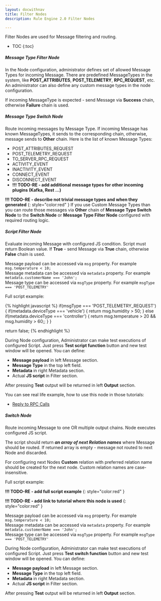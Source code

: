 ```yaml
---
layout: docwithnav
title: Filter Nodes
description: Rule Engine 2.0 Filter Nodes

---
```


Filter Nodes are used for Message filtering and routing.

* TOC
{:toc}

##### Message Type Filter Node
In the Node configuration, administrator defines set of allowed Message Types for incoming Message. 
There are predefined MessageTypes in the system, like **POST_ATTRIBUTES**, **POST_TELEMETRY**, **RPC_REQUEST**, etc.
An administrator can also define any custom message types in the node configuration.

If incoming MessageType is expected - send Message via **Success** chain, otherwise **Failure** chain is used.

##### Message Type Switch Node
Route incoming messages by Message Type. If incoming Message has known MessageTypes, it sends to the corresponding chain, 
otherwise, message sends to **Other** chain.
Here is the list of known Message Types:

- POST_ATTRIBUTES_REQUEST
- POST_TELEMETRY_REQUEST
- TO_SERVER_RPC_REQUEST
- ACTIVITY_EVENT
- INACTIVITY_EVENT
- CONNECT_EVENT
- DISCONNECT_EVENT
- **!!! TODO-RE - add additional message types for other incoming plugins (Kafka, Rest ...)** 

**!!! TODO-RE - describe not trivial message types and when they generated**
{: style="color:red" }
If you use Custom Message Types than you can route those messages via **Other** chain of **Message Type Switch Node** 
to the **Switch Node** or **Message Type Filter Node** configured with required routing logic.

##### Script Filter Node
Evaluate incoming Message with configured JS condition. Script must return Boolean value. If **True** - send Message via **True** chain, otherwise **False** chain is used.
 
Message payload can be accessed via <code>msg</code> property. For example <code>msg.temperature < 10;</code><br/> 
Message metadata can be accessed via <code>metadata</code> property. For example <code>metadata.customerName === 'John';</code><br/> 
Message type can be accessed via <code>msgType</code> property. For example <code>msgType === 'POST_TELEMETRY'</code><br/> 

Full script example:

{% highlight javascript %}
if(msgType === 'POST_TELEMETRY_REQUEST') {
    if(metadata.deviceType === 'vehicle') {
        return msg.humidity > 50;
    } else if(metadata.deviceType === 'controller') {
        return msg.temperature > 20 && msg.humidity > 60;;
    }
}

return false;
{% endhighlight %}

During Node configuration, Administrator can make test executions of configured Script. Just press **Test script function** 
button and new test window will be opened.
You can define:

- **Message payload** in left Message section.
- **Message Type** in the top left field.
- **Metadata** in right Metadata section.
- Actual **JS script** in Filter section.

After pressing **Test** output will be returned in left **Output** section.

You can see real life example, how to use this node in those tutorials:

- [Reply to RPC Calls](/docs/user-guide/rule-engine-2-0/tutorials/rpc-reply-tutorial.md#add-filter-script-node)


##### Switch Node
Route incoming Message to one OR multiple output chains. Node executes configured JS script.
 
The script should return **_an array of next Relation names_** where Message should be routed.
If returned array is empty - message not routed to next Node and discarded.

For configuring next Nodes **Custom** relation with preferred relation name should be created for the next node.
Custom relation names are case-insensitive.

Full script example:

**!!! TODO-RE - add full script example**
{: style="color:red" }

**!!! TODO-RE - add link to tutorial where this node is used**
{: style="color:red" }

Message payload can be accessed via <code>msg</code> property. For example <code>msg.temperature < 10;</code><br/> 
Message metadata can be accessed via <code>metadata</code> property. For example <code>metadata.customerName === 'John';</code><br/> 
Message type can be accessed via <code>msgType</code> property. For example <code>msgType === 'POST_TELEMETRY'</code><br/> 

During Node configuration, Administrator can make test executions of configured Script. Just press **Test switch function** 
button and new test window will be opened.
You can define:

- **Message payload** in left Message section.
- **Message Type** in the top left field.
- **Metadata** in right Metadata section.
- Actual **JS script** in Filter section.

After pressing **Test** output will be returned in left **Output** section.
